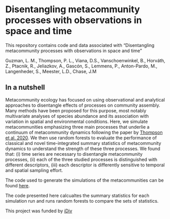 # Disentangling metacommunity processes with observations in space and time

This repository contains code and data associated with “Disentangling metacommunity processes with observations in space and time”

Guzman, L. M., Thompson, P. L., Viana, D.S., Vanschoenwinkel, B., Horváth, Z., Ptacnik, R., Jeliazkov, A., Gascón, S., Lemmens, P., Anton-Pardo, M., Langenheder, S., Meester, L.D., Chase, J.M

## In a nutshell

Metacommunity ecology has focused on using observational and analytical approaches to disentangle effects of processes on community assembly. Many methods have been proposed for this purpose, most notably multivariate analyses of species abundance and its association with variation in spatial and environmental conditions. Here, we simulate metacommunities emphasizing three main processes that underlie a continuum of metacommunity dynamics following the paper by [Thompson et al. 2020](https://onlinelibrary.wiley.com/doi/10.1111/ele.13568). We then use random forests to evaluate the performance of classical and novel time-integrated summary statistics of metacommunity dynamics to understand the strength of these three processes. We found that: (i) time series are necessary to disentangle metacommunity processes, (ii) each of the three studied processes is distinguished with different descriptors, (iii) each descriptor is differently sensitive to temporal and spatial sampling effort.

The code used to generate the simulations of the metacommunities can be found [here](https://zenodo.org/record/3708350#.X1Fw2y2z0Us).

The code presented here calcualtes the summary statistics for each simulation run and runs random forests to compare the sets of statistics. 

This project was funded by [iDiv](https://www.idiv.de/en/index.html)
